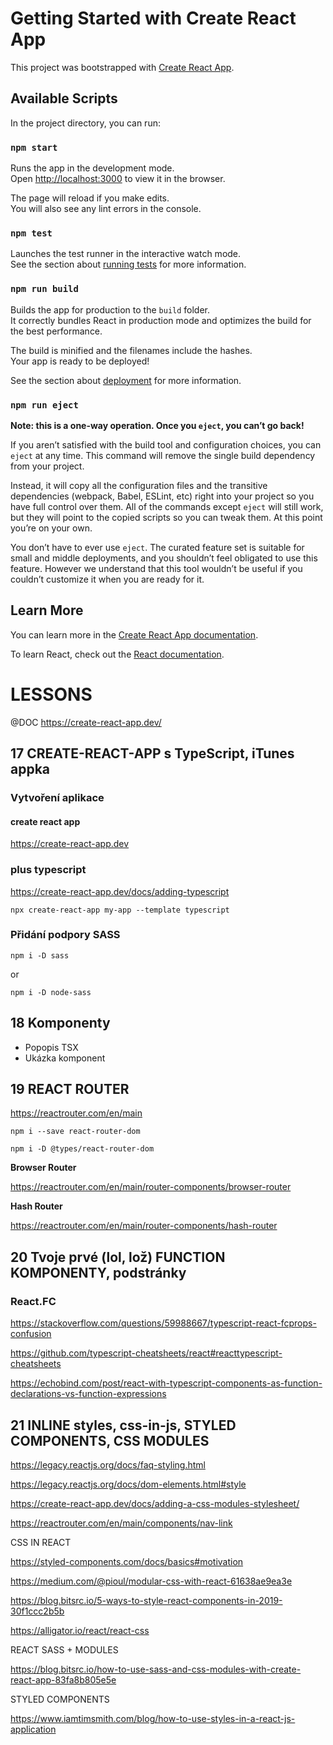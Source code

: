 # Getting Started with Create React App

This project was bootstrapped with [Create React App](https://github.com/facebook/create-react-app).

## Available Scripts

In the project directory, you can run:

### `npm start`

Runs the app in the development mode.\
Open [http://localhost:3000](http://localhost:3000) to view it in the browser.

The page will reload if you make edits.\
You will also see any lint errors in the console.

### `npm test`

Launches the test runner in the interactive watch mode.\
See the section about [running tests](https://facebook.github.io/create-react-app/docs/running-tests) for more information.

### `npm run build`

Builds the app for production to the `build` folder.\
It correctly bundles React in production mode and optimizes the build for the best performance.

The build is minified and the filenames include the hashes.\
Your app is ready to be deployed!

See the section about [deployment](https://facebook.github.io/create-react-app/docs/deployment) for more information.

### `npm run eject`

**Note: this is a one-way operation. Once you `eject`, you can’t go back!**

If you aren’t satisfied with the build tool and configuration choices, you can `eject` at any time. This command will remove the single build dependency from your project.

Instead, it will copy all the configuration files and the transitive dependencies (webpack, Babel, ESLint, etc) right into your project so you have full control over them. All of the commands except `eject` will still work, but they will point to the copied scripts so you can tweak them. At this point you’re on your own.

You don’t have to ever use `eject`. The curated feature set is suitable for small and middle deployments, and you shouldn’t feel obligated to use this feature. However we understand that this tool wouldn’t be useful if you couldn’t customize it when you are ready for it.

## Learn More

You can learn more in the [Create React App documentation](https://facebook.github.io/create-react-app/docs/getting-started).

To learn React, check out the [React documentation](https://reactjs.org/).

# LESSONS

@DOC https://create-react-app.dev/

## 17 CREATE-REACT-APP s TypeScript, iTunes appka

### Vytvoření aplikace

#### create react app

https://create-react-app.dev

### plus typescript

https://create-react-app.dev/docs/adding-typescript

```npx create-react-app my-app --template typescript```

### Přidání podpory SASS

```npm i -D sass```

or

```npm i -D node-sass```

## 18 Komponenty

- Popopis TSX
- Ukázka komponent

## 19 REACT ROUTER

https://reactrouter.com/en/main

```npm i --save react-router-dom``` 

```npm i -D @types/react-router-dom```

**Browser Router**

https://reactrouter.com/en/main/router-components/browser-router

**Hash Router**

https://reactrouter.com/en/main/router-components/hash-router

## 20 Tvoje prvé (lol, lož) FUNCTION KOMPONENTY, podstránky

### React.FC

https://stackoverflow.com/questions/59988667/typescript-react-fcprops-confusion

https://github.com/typescript-cheatsheets/react#reacttypescript-cheatsheets

https://echobind.com/post/react-with-typescript-components-as-function-declarations-vs-function-expressions

## 21 INLINE styles, css-in-js, STYLED COMPONENTS, CSS MODULES

https://legacy.reactjs.org/docs/faq-styling.html

https://legacy.reactjs.org/docs/dom-elements.html#style

https://create-react-app.dev/docs/adding-a-css-modules-stylesheet/

https://reactrouter.com/en/main/components/nav-link

CSS IN REACT

https://styled-components.com/docs/basics#motivation

https://medium.com/@pioul/modular-css-with-react-61638ae9ea3e

https://blog.bitsrc.io/5-ways-to-style-react-components-in-2019-30f1ccc2b5b

https://alligator.io/react/react-css


REACT SASS + MODULES

https://blog.bitsrc.io/how-to-use-sass-and-css-modules-with-create-react-app-83fa8b805e5e


STYLED COMPONENTS

https://www.iamtimsmith.com/blog/how-to-use-styles-in-a-react-js-application








